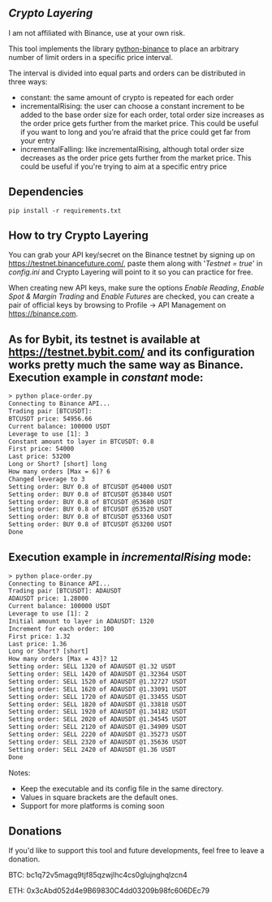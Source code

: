 ***Crypto Layering***
---

I am not affiliated with Binance, use at your own risk.

This tool implements the library [python-binance](https://github.com/sammchardy/python-binance) to place an arbitrary number of limit orders in a specific price interval.

The interval is divided into equal parts and orders can be distributed in three ways:
- constant:
    the same amount of crypto is repeated for each order
- incrementalRising:
    the user can choose a constant increment to be added to the base order size for each order, total order size increases as the order price gets further from the market price.
    This could be useful if you want to long and you're afraid that the price could get far from your entry
- incrementalFalling: 
    like incrementalRising, although total order size decreases as the order price gets further from the market price.
    This could be useful if you're trying to aim at a specific entry price

**Dependencies**
---
```
pip install -r requirements.txt
```
**How to try Crypto Layering**
---

You can grab your API key/secret on the Binance testnet by signing up on https://testnet.binancefuture.com/, paste them along with '*Testnet = true*' in *config.ini* and Crypto Layering will point to it so you can practice for free.

When creating new API keys, make sure the options *Enable Reading*, *Enable Spot & Margin Trading* and *Enable Futures* are checked, you can create a pair of official keys by browsing to Profile -> API Management on https://binance.com.

As for Bybit, its testnet is available at https://testnet.bybit.com/ and its configuration works pretty much the same way as Binance.
**Execution example in *constant* mode:**
---

```html
> python place-order.py
Connecting to Binance API...
Trading pair [BTCUSDT]: 
BTCUSDT price: 54956.66
Current balance: 100000 USDT
Leverage to use [1]: 3
Constant amount to layer in BTCUSDT: 0.8
First price: 54000
Last price: 53200
Long or Short? [short] long
How many orders [Max = 6]? 6
Changed leverage to 3
Setting order: BUY 0.8 of BTCUSDT @54000 USDT
Setting order: BUY 0.8 of BTCUSDT @53840 USDT
Setting order: BUY 0.8 of BTCUSDT @53680 USDT
Setting order: BUY 0.8 of BTCUSDT @53520 USDT
Setting order: BUY 0.8 of BTCUSDT @53360 USDT
Setting order: BUY 0.8 of BTCUSDT @53200 USDT
Done
```

**Execution example in *incrementalRising* mode:**
---

```html
> python place-order.py
Connecting to Binance API...
Trading pair [BTCUSDT]: ADAUSDT
ADAUSDT price: 1.28000
Current balance: 100000 USDT
Leverage to use [1]: 2
Initial amount to layer in ADAUSDT: 1320
Increment for each order: 100
First price: 1.32
Last price: 1.36
Long or Short? [short] 
How many orders [Max = 43]? 12
Setting order: SELL 1320 of ADAUSDT @1.32 USDT
Setting order: SELL 1420 of ADAUSDT @1.32364 USDT
Setting order: SELL 1520 of ADAUSDT @1.32727 USDT
Setting order: SELL 1620 of ADAUSDT @1.33091 USDT
Setting order: SELL 1720 of ADAUSDT @1.33455 USDT
Setting order: SELL 1820 of ADAUSDT @1.33818 USDT
Setting order: SELL 1920 of ADAUSDT @1.34182 USDT
Setting order: SELL 2020 of ADAUSDT @1.34545 USDT
Setting order: SELL 2120 of ADAUSDT @1.34909 USDT
Setting order: SELL 2220 of ADAUSDT @1.35273 USDT
Setting order: SELL 2320 of ADAUSDT @1.35636 USDT
Setting order: SELL 2420 of ADAUSDT @1.36 USDT
Done
```
Notes:
- Keep the executable and its config file in the same directory.
- Values in square brackets are the default ones.
- Support for more platforms is coming soon

**Donations**
---
If you'd like to support this tool and future developments, feel free to leave a donation.

BTC: bc1q72v5magq9tjf85qzwjlhc4cs0glujnghqlzcn4

ETH: 0x3cAbd052d4e9B69830C4dd03209b98fc606DEc79

